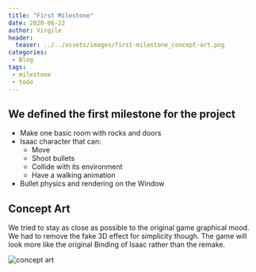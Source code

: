 ```yaml
---
title: "First Milestone"
date: 2020-06-22
author: Virgile
header:
  teaser: ../../assets/images/first-milestone_concept-art.png
categories: 
 - Blog
tags:
 - milestone
 - todo
---
```


## We defined the first milestone for the project

* Make one basic room with rocks and doors
* Isaac character that can:
  - Move
  - Shoot bullets
  - Collide with its environment
  - Have a walking animation
* Bullet physics and rendering on the Window

## Concept Art

We tried to stay as close as possible to the original game graphical mood. We had to remove the fake 3D effect for simplicity though. 
The game will look more like the original Binding of Isaac rather than the remake. 

![concept art](../../assets/images/first-milestone_concept-art.png)

